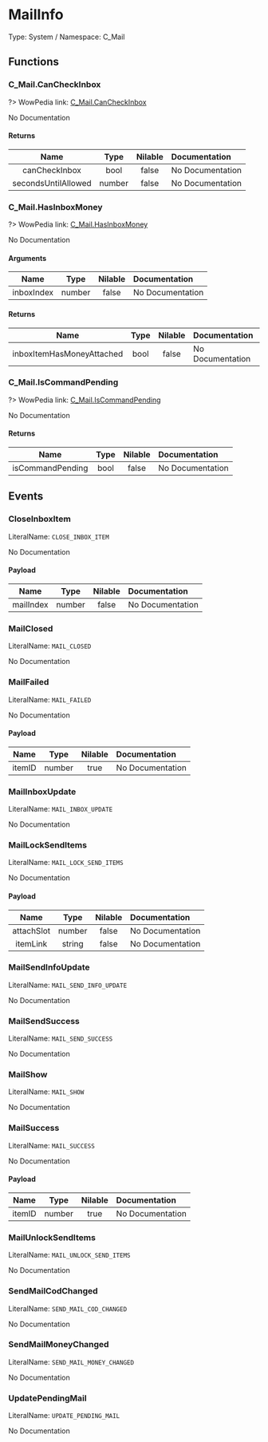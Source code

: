 # MailInfo

Type: System / Namespace: C_Mail

## Functions

### C_Mail.CanCheckInbox
?> WowPedia link: [C_Mail.CanCheckInbox](https://wow.gamepedia.com/API_C_Mail.CanCheckInbox)

No Documentation

#### Returns
|Name|Type|Nilable|Documentation|
|:---:|:---:|:---:|:---|
|canCheckInbox|bool|false|No Documentation|
|secondsUntilAllowed|number|false|No Documentation|
### C_Mail.HasInboxMoney
?> WowPedia link: [C_Mail.HasInboxMoney](https://wow.gamepedia.com/API_C_Mail.HasInboxMoney)

No Documentation

#### Arguments
|Name|Type|Nilable|Documentation|
|:---:|:---:|:---:|:---|
|inboxIndex|number|false|No Documentation|
#### Returns
|Name|Type|Nilable|Documentation|
|:---:|:---:|:---:|:---|
|inboxItemHasMoneyAttached|bool|false|No Documentation|
### C_Mail.IsCommandPending
?> WowPedia link: [C_Mail.IsCommandPending](https://wow.gamepedia.com/API_C_Mail.IsCommandPending)

No Documentation

#### Returns
|Name|Type|Nilable|Documentation|
|:---:|:---:|:---:|:---|
|isCommandPending|bool|false|No Documentation|
## Events

### CloseInboxItem
LiteralName: `CLOSE_INBOX_ITEM`

No Documentation

#### Payload
|Name|Type|Nilable|Documentation|
|:---:|:---:|:---:|:---|
|mailIndex|number|false|No Documentation|
### MailClosed
LiteralName: `MAIL_CLOSED`

No Documentation

### MailFailed
LiteralName: `MAIL_FAILED`

No Documentation

#### Payload
|Name|Type|Nilable|Documentation|
|:---:|:---:|:---:|:---|
|itemID|number|true|No Documentation|
### MailInboxUpdate
LiteralName: `MAIL_INBOX_UPDATE`

No Documentation

### MailLockSendItems
LiteralName: `MAIL_LOCK_SEND_ITEMS`

No Documentation

#### Payload
|Name|Type|Nilable|Documentation|
|:---:|:---:|:---:|:---|
|attachSlot|number|false|No Documentation|
|itemLink|string|false|No Documentation|
### MailSendInfoUpdate
LiteralName: `MAIL_SEND_INFO_UPDATE`

No Documentation

### MailSendSuccess
LiteralName: `MAIL_SEND_SUCCESS`

No Documentation

### MailShow
LiteralName: `MAIL_SHOW`

No Documentation

### MailSuccess
LiteralName: `MAIL_SUCCESS`

No Documentation

#### Payload
|Name|Type|Nilable|Documentation|
|:---:|:---:|:---:|:---|
|itemID|number|true|No Documentation|
### MailUnlockSendItems
LiteralName: `MAIL_UNLOCK_SEND_ITEMS`

No Documentation

### SendMailCodChanged
LiteralName: `SEND_MAIL_COD_CHANGED`

No Documentation

### SendMailMoneyChanged
LiteralName: `SEND_MAIL_MONEY_CHANGED`

No Documentation

### UpdatePendingMail
LiteralName: `UPDATE_PENDING_MAIL`

No Documentation
